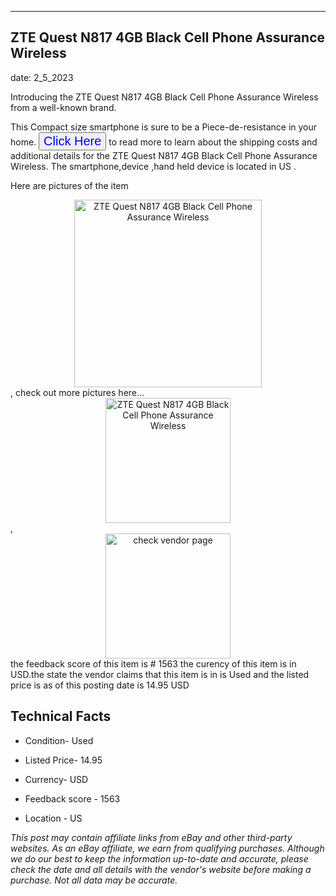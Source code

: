 ---
    

 ## ZTE Quest N817 4GB Black Cell Phone Assurance Wireless 



    

date: 2_5_2023


      

Introducing the ZTE Quest N817 4GB Black Cell Phone Assurance Wireless from a well-known brand.

This Compact size smartphone is sure to be a Piece-de-resistance in your home. <button style="font-size:20px;color:blue" onclick="window.location.href = 'https://www.ebay.com/itm/225363370664?hash=item3478b422a8%3Ag%3AcbIAAOSwq1ljyYdH&mkevt=1&mkcid=1&mkrid=711-53200-19255-0&campid=%253CePNCampaignId%253E&customid=%253CreferenceId%253E&toolid=10049'">Click Here</button>  to read more to learn about the shipping costs and additional details for the ZTE Quest N817 4GB Black Cell Phone Assurance Wireless. The smartphone,device ,hand held device is located in US  .

Here are pictures of the item <div style="text-align:center;"><img onclick="window.location.href = 'https://origin-galleryplus.ebayimg.com/ws/web/225363370664_2_0_1/225x225.jpg,https://origin-galleryplus.ebayimg.com/ws/web/225363370664_3_0_1/225x225.jpg';" src="https://i.ebayimg.com/thumbs/images/g/cbIAAOSwq1ljyYdH/s-l225.jpg" alt="ZTE Quest N817 4GB Black Cell Phone Assurance Wireless" style="width:300px; height:auto;object-fit:contain;" /></div>, check out more pictures here... <div style="text-align:center;"><img onclick="window.location.href = 'https://www.ebay.com/itm/225363370664?hash=item3478b422a8%3Ag%3AcbIAAOSwq1ljyYdH&mkevt=1&mkcid=1&mkrid=711-53200-19255-0&campid=%253CePNCampaignId%253E&customid=%253CreferenceId%253E&toolid=10049';" src="https://i.ebayimg.com/images/g/cbIAAOSwq1ljyYdH/s-l1600.jpg" alt="ZTE Quest N817 4GB Black Cell Phone Assurance Wireless" style="width:200px; height:auto;object-fit:contain;" /></div>, <div style="text-align:center;"><img onclick="window.location.href = 'https://www.ebay.com/itm/225363370664?hash=item3478b422a8%3Ag%3AcbIAAOSwq1ljyYdH&mkevt=1&mkcid=1&mkrid=711-53200-19255-0&campid=%253CePNCampaignId%253E&customid=%253CreferenceId%253E&toolid=10049';" src="https://origin-galleryplus.ebayimg.com/ws/web/225363370664_2_0_1/225x225.jpg,https://origin-galleryplus.ebayimg.com/ws/web/225363370664_3_0_1/225x225.jpg" alt="check vendor page" style="width:200px; height:auto;object-fit:contain;"/></div> the feedback score of this item is # 1563 the curency of this item is in USD.the state the vendor claims that  this item is in is Used and the listed price is as of this posting date is 14.95 USD
      
      

 ## Technical Facts 



     
      

 - Condition- Used 


      

 - Listed Price- 14.95 


      

 - Currency- USD 


      

 - Feedback score - 1563 


      

 - Location - US 


      
      

 *_This post may contain affiliate links from eBay and other third-party websites. As an eBay affiliate, we earn from qualifying purchases. Although we do our best to keep the information up-to-date and accurate, please check the date and all details with the vendor's website before making a purchase. Not all data may be accurate._*



      
      